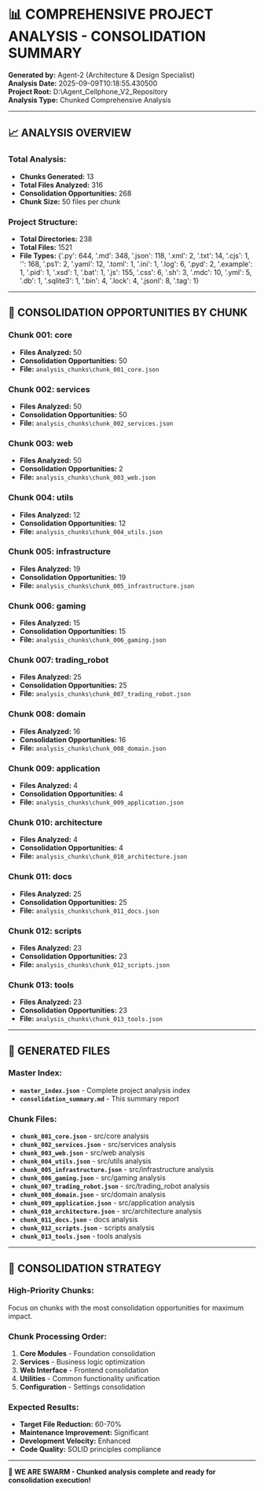 # 📊 **COMPREHENSIVE PROJECT ANALYSIS - CONSOLIDATION SUMMARY**

**Generated by:** Agent-2 (Architecture & Design Specialist)  
**Analysis Date:** 2025-09-09T10:18:55.430500  
**Project Root:** D:\Agent_Cellphone_V2_Repository  
**Analysis Type:** Chunked Comprehensive Analysis  

---

## 📈 **ANALYSIS OVERVIEW**

### **Total Analysis:**
- **Chunks Generated:** 13
- **Total Files Analyzed:** 316
- **Consolidation Opportunities:** 268
- **Chunk Size:** 50 files per chunk

### **Project Structure:**
- **Total Directories:** 238
- **Total Files:** 1521
- **File Types:** {'.py': 644, '.md': 348, '.json': 118, '.xml': 2, '.txt': 14, '.cjs': 1, '': 168, '.ps1': 2, '.yaml': 12, '.toml': 1, '.ini': 1, '.log': 6, '.pyd': 2, '.example': 1, '.pid': 1, '.xsd': 1, '.bat': 1, '.js': 155, '.css': 6, '.sh': 3, '.mdc': 10, '.yml': 5, '.db': 1, '.sqlite3': 1, '.bin': 4, '.lock': 4, '.jsonl': 8, '.tag': 1}

---

## 🎯 **CONSOLIDATION OPPORTUNITIES BY CHUNK**


### **Chunk 001: core**
- **Files Analyzed:** 50
- **Consolidation Opportunities:** 50
- **File:** `analysis_chunks\chunk_001_core.json`


### **Chunk 002: services**
- **Files Analyzed:** 50
- **Consolidation Opportunities:** 50
- **File:** `analysis_chunks\chunk_002_services.json`


### **Chunk 003: web**
- **Files Analyzed:** 50
- **Consolidation Opportunities:** 2
- **File:** `analysis_chunks\chunk_003_web.json`


### **Chunk 004: utils**
- **Files Analyzed:** 12
- **Consolidation Opportunities:** 12
- **File:** `analysis_chunks\chunk_004_utils.json`


### **Chunk 005: infrastructure**
- **Files Analyzed:** 19
- **Consolidation Opportunities:** 19
- **File:** `analysis_chunks\chunk_005_infrastructure.json`


### **Chunk 006: gaming**
- **Files Analyzed:** 15
- **Consolidation Opportunities:** 15
- **File:** `analysis_chunks\chunk_006_gaming.json`


### **Chunk 007: trading_robot**
- **Files Analyzed:** 25
- **Consolidation Opportunities:** 25
- **File:** `analysis_chunks\chunk_007_trading_robot.json`


### **Chunk 008: domain**
- **Files Analyzed:** 16
- **Consolidation Opportunities:** 16
- **File:** `analysis_chunks\chunk_008_domain.json`


### **Chunk 009: application**
- **Files Analyzed:** 4
- **Consolidation Opportunities:** 4
- **File:** `analysis_chunks\chunk_009_application.json`


### **Chunk 010: architecture**
- **Files Analyzed:** 4
- **Consolidation Opportunities:** 4
- **File:** `analysis_chunks\chunk_010_architecture.json`


### **Chunk 011: docs**
- **Files Analyzed:** 25
- **Consolidation Opportunities:** 25
- **File:** `analysis_chunks\chunk_011_docs.json`


### **Chunk 012: scripts**
- **Files Analyzed:** 23
- **Consolidation Opportunities:** 23
- **File:** `analysis_chunks\chunk_012_scripts.json`


### **Chunk 013: tools**
- **Files Analyzed:** 23
- **Consolidation Opportunities:** 23
- **File:** `analysis_chunks\chunk_013_tools.json`


---

## 📁 **GENERATED FILES**

### **Master Index:**
- **`master_index.json`** - Complete project analysis index
- **`consolidation_summary.md`** - This summary report

### **Chunk Files:**
- **`chunk_001_core.json`** - src/core analysis
- **`chunk_002_services.json`** - src/services analysis
- **`chunk_003_web.json`** - src/web analysis
- **`chunk_004_utils.json`** - src/utils analysis
- **`chunk_005_infrastructure.json`** - src/infrastructure analysis
- **`chunk_006_gaming.json`** - src/gaming analysis
- **`chunk_007_trading_robot.json`** - src/trading_robot analysis
- **`chunk_008_domain.json`** - src/domain analysis
- **`chunk_009_application.json`** - src/application analysis
- **`chunk_010_architecture.json`** - src/architecture analysis
- **`chunk_011_docs.json`** - docs analysis
- **`chunk_012_scripts.json`** - scripts analysis
- **`chunk_013_tools.json`** - tools analysis

---

## 🚀 **CONSOLIDATION STRATEGY**

### **High-Priority Chunks:**
Focus on chunks with the most consolidation opportunities for maximum impact.

### **Chunk Processing Order:**
1. **Core Modules** - Foundation consolidation
2. **Services** - Business logic optimization  
3. **Web Interface** - Frontend consolidation
4. **Utilities** - Common functionality unification
5. **Configuration** - Settings consolidation

### **Expected Results:**
- **Target File Reduction:** 60-70%
- **Maintenance Improvement:** Significant
- **Development Velocity:** Enhanced
- **Code Quality:** SOLID principles compliance

---

**🐝 WE ARE SWARM - Chunked analysis complete and ready for consolidation execution!**

